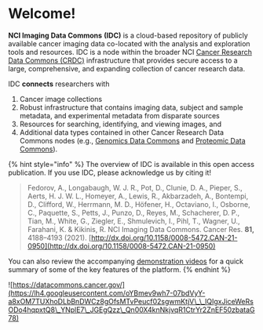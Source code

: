 # Welcome!

**NCI Imaging Data Commons** **(IDC)** is a cloud-based repository of publicly available cancer imaging data co-located with the analysis and exploration tools and resources. IDC is a node within the broader NCI [Cancer Research Data Commons (CRDC)](https://datacommons.cancer.gov/) infrastructure that provides secure access to a large, comprehensive, and expanding collection of cancer research data.

IDC **connects** researchers with&#x20;

1. Cancer image collections
2. Robust infrastructure that contains imaging data, subject and sample metadata, and experimental metadata from disparate sources
3. Resources for searching, identifying, and viewing images, and
4. Additional data types contained in other Cancer Research Data Commons nodes (e.g., [Genomics Data Commons](https://datacommons.cancer.gov/repository/genomic-data-commons) and [Proteomic Data Commons](https://datacommons.cancer.gov/repository/proteomic-data-commons)).

{% hint style="info" %}
The overview of IDC is available in this open access publication. If you use IDC, please acknowledge us by citing it!

> Fedorov, A., Longabaugh, W. J. R., Pot, D., Clunie, D. A., Pieper, S., Aerts, H. J. W. L., Homeyer, A., Lewis, R., Akbarzadeh, A., Bontempi, D., Clifford, W., Herrmann, M. D., Höfener, H., Octaviano, I., Osborne, C., Paquette, S., Petts, J., Punzo, D., Reyes, M., Schacherer, D. P., Tian, M., White, G., Ziegler, E., Shmulevich, I., Pihl, T., Wagner, U., Farahani, K. & Kikinis, R. NCI Imaging Data Commons. Cancer Res. **81,** 4188–4193 (2021). [http://dx.doi.org/10.1158/0008-5472.CAN-21-0950](http://dx.doi.org/10.1158/0008-5472.CAN-21-0950)

You can also review the accompanying [demonstration videos](https://www.youtube.com/playlist?list=PLhawVWNiPvwb2H0D9UTOIL23bc5DuDJRu) for a quick summary of some of the key features of the platform.
{% endhint %}

![https://datacommons.cancer.gov/](https://lh4.googleusercontent.com/oYBmev9wh7-07bdVyY-a8xOM7TUXhoDLbBnDWCz8gOfsMTvPeucf02sgwmKtjV\_\_lQIgxJiceWeRsODo4hqpxtQ8\_YNplE7\_JGEgQzz\_Qn00X4knNkjvqR1CtrYr2ZnEF50zbataG78)
